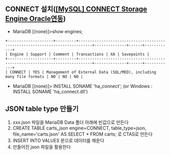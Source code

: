 ## CONNECT 설치([[MySQL] CONNECT Storage Engine Oracle연동](https://cirius.tistory.com/1609))

- MariaDB [(none)]>show engines;  

~~~
+--------------------+---------+----------------------------------------------------------------------------+--------------+------+------------+ 
| Engine | Support | Comment | Transactions | XA | Savepoints | 
+--------------------+---------+----------------------------------------------------------------------------+--------------+------+------------+ 
| CONNECT | YES | Management of External Data (SQL/MED), including many file formats | NO | NO | NO |
~~~

- MariaDB [(none)]> INSTALL SONAME 'ha_connect'; (or Windows : INSTALL SONAME 'ha_connect.dll')

## JSON table type 만들기
  1. xxx.json 파일을 MariaDB Data 폴더 아래에 빈값으로 만든다
  2. CREATE TABLE carts_json engine=CONNECT, table_type=json, file_name='carts.json' AS SELECT * FROM carts; 로 CTAS로 만든다
  3. INSERT INTO VALUES 문으로 데이터를 채운다
  4. 만들어진 json 파일을 활용한다

